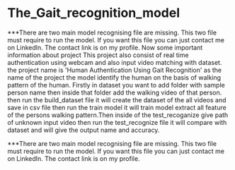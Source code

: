 # The_Gait_recognition_model

***There are two main model recognising file are missing. This two file must require to run the model. If you want this file you can just contact me on LinkedIn. The contact link is on my profile.
Now some important information about project 
This project also consist of real time authentication using webcam and also input video matching with dataset.
the project name is 'Human Authentication Using Gait Recognition' as the name of the project the model identify the human on the basis of walking pattern of the human. Firstly in dataset you want to add folder with sample person name then inside that folder add the walking video of that person. then run the build_dataset file it will create the dataset of the all videos and save in csv file then run the train model it will train model extract all feature of the persons walking pattern.Then inside of the test_recoganize give path of unknown input video then run the test_recognize file it will compare with dataset and will give the output name and accuracy. 

***There are two main model recognising file are missing. This two file must require to run the model. If you want this file you can just contact me on LinkedIn. The contact link is on my profile.
